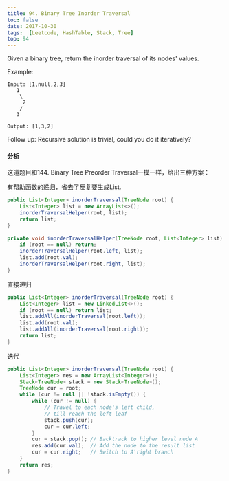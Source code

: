 ```yaml
---
title: 94. Binary Tree Inorder Traversal
toc: false
date: 2017-10-30
tags:  [Leetcode, HashTable, Stack, Tree]
top: 94
---
```


Given a binary tree, return the inorder traversal of its nodes' values.

Example:

```
Input: [1,null,2,3]
   1
    \
     2
    /
   3

Output: [1,3,2]
```

Follow up: Recursive solution is trivial, could you do it iteratively?

#### 分析

这道题目和144. Binary Tree Preorder Traversal一摸一样，给出三种方案：

有帮助函数的递归，省去了反复要生成List<Integer>.

```Java
public List<Integer> inorderTraversal(TreeNode root) {
    List<Integer> list = new ArrayList<>();
    inorderTraversalHelper(root, list);
    return list;
}
    
private void inorderTraversalHelper(TreeNode root, List<Integer> list) {
    if (root == null) return;
    inorderTraversalHelper(root.left, list);
    list.add(root.val);
    inorderTraversalHelper(root.right, list);
}
```

直接递归

```Java
public List<Integer> inorderTraversal(TreeNode root) {
    List<Integer> list = new LinkedList<>();
    if (root == null) return list;
    list.addAll(inorderTraversal(root.left));
    list.add(root.val);
    list.addAll(inorderTraversal(root.right));
    return list;
}
```

迭代

```Java
public List<Integer> inorderTraversal(TreeNode root) {
    List<Integer> res = new ArrayList<Integer>();
    Stack<TreeNode> stack = new Stack<TreeNode>();
    TreeNode cur = root;
    while (cur != null || !stack.isEmpty()) { 
        while (cur != null) { 
            // Travel to each node's left child,
            // till reach the left leaf
            stack.push(cur);
            cur = cur.left;				
        }		 
        cur = stack.pop(); // Backtrack to higher level node A
        res.add(cur.val);  // Add the node to the result list
        cur = cur.right;   // Switch to A'right branch
    }
    return res;
}  
```
